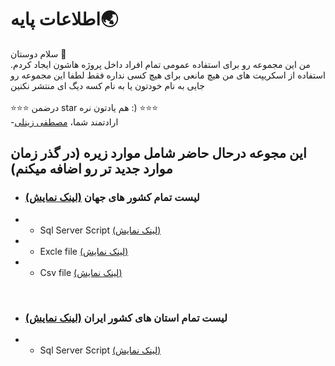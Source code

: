# اطلاعات پایه🌏

سلام دوستان 🤠
<br>
من این مجموعه رو برای استفاده عمومی تمام افراد داخل پروژه هاشون ایجاد کردم. استفاده از اسکریپت های من هیچ مانعی برای هیچ کسی نداره فقط لطفا این مجموعه رو جایی به نام خودتون یا به نام کسه دیگ ای منتشر نکنین
<br>
<br>
⭐️⭐️⭐️ درضمن star هم یادتون نره :) ⭐️⭐️⭐️
<br>
-ارادتمند شما،
 [مصطفی زینلی](https://IMustafa.net)
<br>

## این مجوعه درحال حاضر شامل موارد زیره (در گذر زمان موارد جدید تر رو اضافه میکنم)

- ### لیست تمام کشور های جهان [(لینک نمایش)](https://github.com/mzeynali-ir/BasicInformation/tree/main/Countries)
- - Sql Server Script [(لینک نمایش)](https://github.com/mzeynali-ir/BasicInformation/tree/main/Countries/Scripts/SqlServer)
- - Excle file [(لینک نمایش)](https://github.com/mzeynali-ir/BasicInformation/tree/main/Countries/Scripts/Excel)
- - Csv file [(لینک نمایش)](https://github.com/mzeynali-ir/BasicInformation/tree/main/Countries/Scripts/Csv)

<br>

- ### لیست تمام استان های کشور ایران [(لینک نمایش)](https://github.com/mzeynali-ir/BasicInformation/tree/main/Provinces)
- - Sql Server Script [(لینک نمایش)](https://github.com/mzeynali-ir/BasicInformation/tree/main/Provinces/Scripts/SqlServer)
